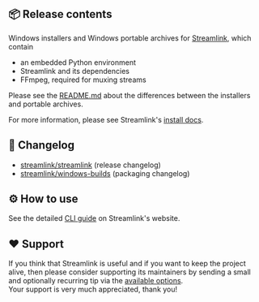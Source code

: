 ## 📦 Release contents

Windows installers and Windows portable archives for [Streamlink](https://github.com/streamlink/streamlink), which contain

- an embedded Python environment
- Streamlink and its dependencies
- FFmpeg, required for muxing streams

Please see the [README.md](https://github.com/streamlink/windows-builds#notes) about the differences between the installers and portable archives.

For more information, please see Streamlink's [install docs](https://streamlink.github.io/install.html#windows-binaries).

## 📝 Changelog

- [streamlink/streamlink](https://github.com/streamlink/streamlink/releases) (release changelog)
- [streamlink/windows-builds](https://github.com/streamlink/windows-builds/blob/master/CHANGELOG.md) (packaging changelog)

## ⚙️ How to use

See the detailed [CLI guide](https://streamlink.github.io/cli.html) on Streamlink's website.

## ❤️ Support

If you think that Streamlink is useful and if you want to keep the project alive, then please consider supporting its maintainers by sending a small and optionally recurring tip via the [available options](https://streamlink.github.io/donate.html).  
Your support is very much appreciated, thank you!
